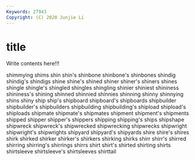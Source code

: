 ```yaml
---
Keywords: 27943
Copyright: (C) 2020 Junjie Li
---
```


# title

Write contents here!!!
 
shimmying 
shims 
shin 
shin's 
shinbone 
shinbone's 
shinbones 
shindig
shindig's 
shindigs 
shine 
shine's 
shined 
shiner 
shiner's 
shiners 
shines 
shingle
shingle's 
shingled 
shingles 
shingling 
shinier 
shiniest 
shininess 
shininess's 
shining 
shinned
shinnied 
shinnies 
shinning 
shinny 
shinnying 
shins 
shiny 
ship 
ship's 
shipboard
shipboard's 
shipboards 
shipbuilder 
shipbuilder's 
shipbuilders 
shipbuilding 
shipbuilding's 
shipload 
shipload's 
shiploads
shipmate 
shipmate's 
shipmates 
shipment 
shipment's 
shipments 
shipped 
shipper 
shipper's 
shippers
shipping 
shipping's 
ships 
shipshape 
shipwreck 
shipwreck's 
shipwrecked 
shipwrecking 
shipwrecks 
shipwright
shipwright's 
shipwrights 
shipyard 
shipyard's 
shipyards 
shire 
shire's 
shires 
shirk 
shirked
shirker 
shirker's 
shirkers 
shirking 
shirks 
shirr 
shirr's 
shirred 
shirring 
shirring's
shirrings 
shirrs 
shirt 
shirt's 
shirted 
shirting 
shirts 
shirtsleeve 
shirtsleeve's 
shirtsleeves
shirttail 
